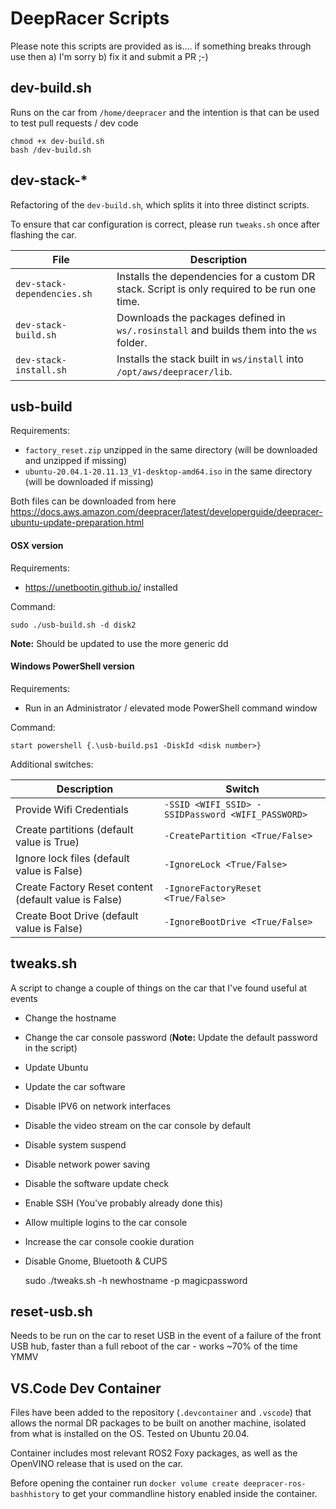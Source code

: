 # DeepRacer Scripts

Please note this scripts are provided as is.... if something breaks through use then a) I'm sorry b) fix it and submit a PR ;-)

## dev-build.sh

Runs on the car from `/home/deepracer` and the intention is that can be used to test pull requests / dev code

    chmod +x dev-build.sh
    bash /dev-build.sh

## dev-stack-*

Refactoring of the `dev-build.sh`, which splits it into three distinct scripts.

To ensure that car configuration is correct, please run `tweaks.sh` once after flashing the car.

| File | Description |
|------|--------------|
| `dev-stack-dependencies.sh` | Installs the dependencies for a custom DR stack. Script is only required to be run one time. |
| `dev-stack-build.sh` | Downloads the packages defined in `ws/.rosinstall` and builds them into the `ws` folder. |
| `dev-stack-install.sh` | Installs the stack built in `ws/install` into `/opt/aws/deepracer/lib`.

## usb-build

Requirements:
* `factory_reset.zip` unzipped in the same directory (will be downloaded and unzipped if missing)
* `ubuntu-20.04.1-20.11.13_V1-desktop-amd64.iso` in the same directory (will be downloaded if missing)

Both files can be downloaded from here https://docs.aws.amazon.com/deepracer/latest/developerguide/deepracer-ubuntu-update-preparation.html

#### OSX version  

Requirements:

* https://unetbootin.github.io/ installed

Command:

```
sudo ./usb-build.sh -d disk2
```

**Note:** Should be updated to use the more generic dd

#### Windows PowerShell version

Requirements:

* Run in an Administrator / elevated mode PowerShell command window

Command:

```
start powershell {.\usb-build.ps1 -DiskId <disk number>}
```

Additional switches:

Description                                           | Switch
------------------------------------------------------|---------------------------------------------------
Provide Wifi Credentials                              | `-SSID <WIFI_SSID> -SSIDPassword <WIFI_PASSWORD>`
Create partitions (default value is True)             | `-CreatePartition <True/False>`
Ignore lock files (default value is False)            | `-IgnoreLock <True/False>`
Create Factory Reset content (default value is False) | `-IgnoreFactoryReset <True/False>`
Create Boot Drive (default value is False)            | `-IgnoreBootDrive <True/False>`


## tweaks.sh

A script to change a couple of things on the car that I've found useful at events

* Change the hostname
* Change the car console password (**Note:** Update the default password in the script)
* Update Ubuntu
* Update the car software
* Disable IPV6 on network interfaces
* Disable the video stream on the car console by default
* Disable system suspend
* Disable network power saving
* Disable the software update check
* Enable SSH (You've probably already done this)
* Allow multiple logins to the car console
* Increase the car console cookie duration
* Disable Gnome, Bluetooth & CUPS

    sudo ./tweaks.sh -h newhostname -p magicpassword

## reset-usb.sh

Needs to be run on the car to reset USB in the event of a failure of the front USB hub, faster than a full reboot of the car - works ~70% of the time YMMV

## VS.Code Dev Container

Files have been added to the repository (`.devcontainer` and `.vscode`) that allows the normal DR packages to be built on another machine, isolated from what is installed on the OS. Tested on Ubuntu 20.04.

Container includes most relevant ROS2 Foxy packages, as well as the OpenVINO release that is used on the car.

Before opening the container run `docker volume create deepracer-ros-bashhistory` to get your commandline history enabled inside the container.
